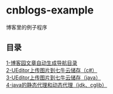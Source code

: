 # cnblogs-example
博客里的例子程序
## 目录
[1-博客园文章自动生成导航目录](http://www.cnblogs.com/ctxsdhy/p/5691589.html)  
[2-UEditor上传图片到七牛云储存（c#）](http://www.cnblogs.com/ctxsdhy/p/5720820.html)  
[3-UEditor上传图片到七牛云储存（java）](http://www.cnblogs.com/ctxsdhy/p/5743728.html)  
[4-java的静态代理和动态代理（jdk、cglib）](http://www.cnblogs.com/ctxsdhy/p/5815492.html)
